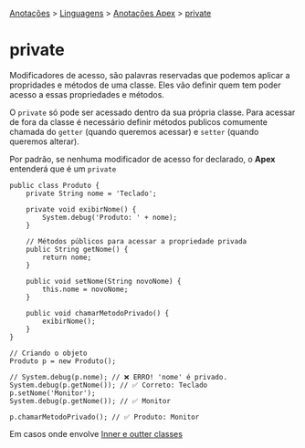 <link rel="stylesheet" type="text/css" href="../../CSS/dark-theme.css">

[Anotações](../../) > [Linguagens](../Index.md) > [Anotações Apex](./Index.md) > [private](./ClassPrivate.md)

# private 

Modificadores de acesso, são palavras reservadas que podemos aplicar a propridades e métodos de uma classe. Eles vão definir quem tem poder acesso a essas propriedades e métodos.

O `private` só pode ser acessado dentro da sua própria classe. Para acessar de fora da classe é necessário definir métodos publicos comumente chamada do `getter` (quando queremos acessar) e `setter` (quando queremos alterar).

Por padrão, se nenhuma modificador de acesso for declarado, o **Apex** entenderá que é um `private`

```apex
public class Produto {
    private String nome = 'Teclado';

    private void exibirNome() {
        System.debug('Produto: ' + nome);
    }

    // Métodos públicos para acessar a propriedade privada
    public String getNome() {
        return nome;
    }

    public void setNome(String novoNome) {
        this.nome = novoNome;
    }

    public void chamarMetodoPrivado() {
        exibirNome();
    }
}

// Criando o objeto
Produto p = new Produto();

// System.debug(p.nome); // ❌ ERRO! 'nome' é privado.
System.debug(p.getNome()); // ✅ Correto: Teclado
p.setNome('Monitor');
System.debug(p.getNome()); // ✅ Monitor

p.chamarMetodoPrivado(); // ✅ Produto: Monitor
```

Em casos onde envolve [Inner e outter classes](./InnerClassOutterClass.md)